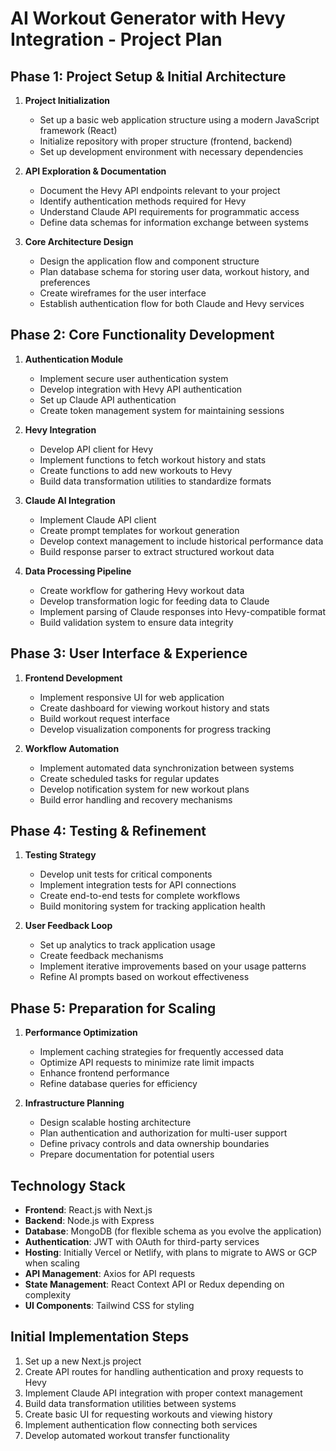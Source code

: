 # AI Workout Generator with Hevy Integration - Project Plan

## Phase 1: Project Setup & Initial Architecture

1. **Project Initialization**
   - Set up a basic web application structure using a modern JavaScript framework (React)
   - Initialize repository with proper structure (frontend, backend)
   - Set up development environment with necessary dependencies

2. **API Exploration & Documentation**
   - Document the Hevy API endpoints relevant to your project
   - Identify authentication methods required for Hevy
   - Understand Claude API requirements for programmatic access
   - Define data schemas for information exchange between systems

3. **Core Architecture Design**
   - Design the application flow and component structure
   - Plan database schema for storing user data, workout history, and preferences
   - Create wireframes for the user interface
   - Establish authentication flow for both Claude and Hevy services

## Phase 2: Core Functionality Development

1. **Authentication Module**
   - Implement secure user authentication system
   - Develop integration with Hevy API authentication
   - Set up Claude API authentication
   - Create token management system for maintaining sessions

2. **Hevy Integration**
   - Develop API client for Hevy
   - Implement functions to fetch workout history and stats
   - Create functions to add new workouts to Hevy
   - Build data transformation utilities to standardize formats

3. **Claude AI Integration**
   - Implement Claude API client
   - Create prompt templates for workout generation
   - Develop context management to include historical performance data
   - Build response parser to extract structured workout data

4. **Data Processing Pipeline**
   - Create workflow for gathering Hevy workout data
   - Develop transformation logic for feeding data to Claude
   - Implement parsing of Claude responses into Hevy-compatible format
   - Build validation system to ensure data integrity

## Phase 3: User Interface & Experience

1. **Frontend Development**
   - Implement responsive UI for web application
   - Create dashboard for viewing workout history and stats
   - Build workout request interface
   - Develop visualization components for progress tracking

2. **Workflow Automation**
   - Implement automated data synchronization between systems
   - Create scheduled tasks for regular updates
   - Develop notification system for new workout plans
   - Build error handling and recovery mechanisms

## Phase 4: Testing & Refinement

1. **Testing Strategy**
   - Develop unit tests for critical components
   - Implement integration tests for API connections
   - Create end-to-end tests for complete workflows
   - Build monitoring system for tracking application health

2. **User Feedback Loop**
   - Set up analytics to track application usage
   - Create feedback mechanisms
   - Implement iterative improvements based on your usage patterns
   - Refine AI prompts based on workout effectiveness

## Phase 5: Preparation for Scaling

1. **Performance Optimization**
   - Implement caching strategies for frequently accessed data
   - Optimize API requests to minimize rate limit impacts
   - Enhance frontend performance
   - Refine database queries for efficiency

2. **Infrastructure Planning**
   - Design scalable hosting architecture
   - Plan authentication and authorization for multi-user support
   - Define privacy controls and data ownership boundaries
   - Prepare documentation for potential users

## Technology Stack

- **Frontend**: React.js with Next.js
- **Backend**: Node.js with Express
- **Database**: MongoDB (for flexible schema as you evolve the application)
- **Authentication**: JWT with OAuth for third-party services
- **Hosting**: Initially Vercel or Netlify, with plans to migrate to AWS or GCP when scaling
- **API Management**: Axios for API requests
- **State Management**: React Context API or Redux depending on complexity
- **UI Components**: Tailwind CSS for styling

## Initial Implementation Steps

1. Set up a new Next.js project
2. Create API routes for handling authentication and proxy requests to Hevy
3. Implement Claude API integration with proper context management
4. Build data transformation utilities between systems
5. Create basic UI for requesting workouts and viewing history
6. Implement authentication flow connecting both services
7. Develop automated workout transfer functionality
